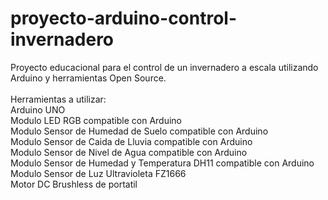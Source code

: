 # proyecto-arduino-control-invernadero
Proyecto educacional para el control de un invernadero a escala utilizando Arduino y herramientas Open Source.
<br> <br>
Herramientas a utilizar:
<br>
Arduino UNO 
<br>
Modulo LED RGB compatible con Arduino
<br>
Modulo Sensor de Humedad de Suelo compatible con Arduino
<br>
Modulo Sensor de Caida de Lluvia compatible con Arduino
<br>
Modulo Sensor de Nivel de Agua compatible con Arduino
<br>
Modulo Sensor de Humedad y Temperatura DH11 compatible con Arduino
<br>
Modulo Sensor de Luz Ultravioleta FZ1666
<br>
Motor DC Brushless de portatil 
<br>
